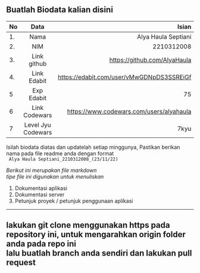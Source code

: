 **Buatlah Biodata kalian disini** <br />
----------------------------------------
|No | Data  | Isian|
|---|:-------:|------:|
|1. |Nama     |Alya Haula Septiani       |
|2.| NIM        |2210312008       |
|3. |Link github |https://github.com/AlyaHaula      |
|4.| Link Edabit |https://edabit.com/user/vMwGDNpDS3SSREiGf     |
|5|Exp Edabit   |75      |
|6| Link Codewars|https://www.codewars.com/users/alyahaula     |
|7| Level Jyu Codewars|7kyu |

Isilah biodata diatas dan updatelah setiap minggunya,
Pastikan berikan nama pada file readme anda dengan format <br/>
`
Alya Haula Septiani_2210312008_(23/11/22)` 

*Berikut ini merupakan file markdown <br/> tipe file ini digunakan untuk menuliskan*
1. Dokumentasi aplikasi
2. Dokumentasi server
3. Petunjuk proyek / petunjuk penggunaan aplikasi
----
**lakukan git clone menggunakan https pada repository ini, untuk mengarahkan origin folder anda pada repo ini<br/> lalu buatlah branch anda sendiri dan lakukan pull request**
----
